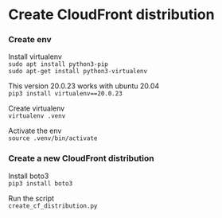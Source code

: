 # Create CloudFront distribution

### Create env
Install virtualenv  
`sudo apt install python3-pip`  
`sudo apt-get install python3-virtualenv`  

This version 20.0.23 works with ubuntu 20.04  
`pip3 install virtualenv==20.0.23`  

Create virtualenv  
`virtualenv .venv`  

Activate the env  
`source .venv/bin/activate`  

### Create a new CloudFront distribution
Install boto3  
`pip3 install boto3`  

Run the script  
`create_cf_distribution.py`  

